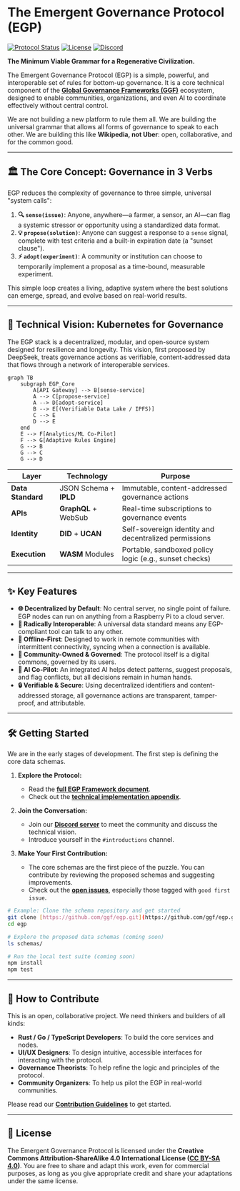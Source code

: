 # The Emergent Governance Protocol (EGP)

[![Protocol Status](https://img.shields.io/badge/status-alpha-orange.svg)](https://github.com/ggf/egp)
[![License](https://img.shields.io/badge/license-CC--BY--SA--4.0-blue.svg)](https://creativecommons.org/licenses/by-sa/4.0/)
[![Discord](https://img.shields.io/discord/12345?label=community&logo=discord)](https://discord.gg/MjnzCfh4mM)

**The Minimum Viable Grammar for a Regenerative Civilization.**

The Emergent Governance Protocol (EGP) is a simple, powerful, and interoperable set of rules for bottom-up governance. It is a core technical component of the **[Global Governance Frameworks (GGF)](https://globalgovernanceframeworks.org/)** ecosystem, designed to enable communities, organizations, and even AI to coordinate effectively without central control.

We are not building a new platform to rule them all. We are building the universal grammar that allows all forms of governance to speak to each other. We are building this like **Wikipedia, not Uber**: open, collaborative, and for the common good.

---

## 🏛️ The Core Concept: Governance in 3 Verbs

EGP reduces the complexity of governance to three simple, universal "system calls":

1.  **🔍 `sense(issue)`**: Anyone, anywhere—a farmer, a sensor, an AI—can flag a systemic stressor or opportunity using a standardized data format.
2.  **💡 `propose(solution)`**: Anyone can suggest a response to a `sense` signal, complete with test criteria and a built-in expiration date (a "sunset clause").
3.  **⚡ `adopt(experiment)`**: A community or institution can choose to temporarily implement a proposal as a time-bound, measurable experiment.

This simple loop creates a living, adaptive system where the best solutions can emerge, spread, and evolve based on real-world results.

---

## 🚀 Technical Vision: Kubernetes for Governance

The EGP stack is a decentralized, modular, and open-source system designed for resilience and longevity. This vision, first proposed by DeepSeek, treats governance actions as verifiable, content-addressed data that flows through a network of interoperable services.

```mermaid
graph TB
    subgraph EGP_Core
        A[API Gateway] --> B[sense-service]
        A --> C[propose-service]
        A --> D[adopt-service]
        B --> E[(Verifiable Data Lake / IPFS)]
        C --> E
        D --> E
    end
    E --> F[Analytics/ML Co-Pilot]
    F --> G[Adaptive Rules Engine]
    G --> B
    G --> C
    G --> D
````

| Layer | Technology | Purpose |
|---|---|---|
| **Data Standard** | JSON Schema + **IPLD** | Immutable, content-addressed governance actions |
| **APIs** | **GraphQL** + WebSub | Real-time subscriptions to governance events |
| **Identity** | **DID** + **UCAN** | Self-sovereign identity and decentralized permissions |
| **Execution** | **WASM** Modules | Portable, sandboxed policy logic (e.g., sunset checks) |

-----

## ✨ Key Features

  * **🌐 Decentralized by Default**: No central server, no single point of failure. EGP nodes can run on anything from a Raspberry Pi to a cloud server.
  * **🔗 Radically Interoperable**: A universal data standard means any EGP-compliant tool can talk to any other.
  * **🔗 Offline-First**: Designed to work in remote communities with intermittent connectivity, syncing when a connection is available.
  * **🌱 Community-Owned & Governed**: The protocol itself is a digital commons, governed by its users.
  * **🤖 AI Co-Pilot**: An integrated AI helps detect patterns, suggest proposals, and flag conflicts, but all decisions remain in human hands.
  * **🔒 Verifiable & Secure**: Using decentralized identifiers and content-addressed storage, all governance actions are transparent, tamper-proof, and attributable.

-----

## 🛠️ Getting Started

We are in the early stages of development. The first step is defining the core data schemas.

1.  **Explore the Protocol:**

      * Read the **[full EGP Framework document](https://www.google.com/search?q=link-to-full-framework.md)**.
      * Check out the **[technical implementation appendix](https://www.google.com/search?q=link-to-appendix.md)**.

2.  **Join the Conversation:**

      * Join our **[Discord server](https://www.google.com/search?q=link-to-discord)** to meet the community and discuss the technical vision.
      * Introduce yourself in the `#introductions` channel.

3.  **Make Your First Contribution:**

      * The core schemas are the first piece of the puzzle. You can contribute by reviewing the proposed schemas and suggesting improvements.
      * Check out the **[open issues](https://www.google.com/search?q=link-to-issues)**, especially those tagged with `good first issue`.

<!-- end list -->

```bash
# Example: Clone the schema repository and get started
git clone [https://github.com/ggf/egp.git](https://github.com/ggf/egp.git)
cd egp

# Explore the proposed data schemas (coming soon)
ls schemas/

# Run the local test suite (coming soon)
npm install
npm test
```

-----

## 🤝 How to Contribute

This is an open, collaborative project. We need thinkers and builders of all kinds:

  * **Rust / Go / TypeScript Developers**: To build the core services and nodes.
  * **UI/UX Designers**: To design intuitive, accessible interfaces for interacting with the protocol.
  * **Governance Theorists**: To help refine the logic and principles of the protocol.
  * **Community Organizers**: To help us pilot the EGP in real-world communities.

Please read our **[Contribution Guidelines](https://www.google.com/search?q=CONTRIBUTING.md)** to get started.

-----

## 📜 License

The Emergent Governance Protocol is licensed under the **Creative Commons Attribution-ShareAlike 4.0 International License ([CC BY-SA 4.0](https://creativecommons.org/licenses/by-sa/4.0/))**. You are free to share and adapt this work, even for commercial purposes, as long as you give appropriate credit and share your adaptations under the same license.
